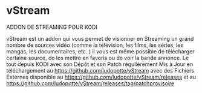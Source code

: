 # vStream
ADDON DE STREAMING POUR KODI

vStream est un addon qui vous permet de visionner en Streaming un grand nombre de sources vidéo
(comme la télévision, les films, les séries, les mangas, les documentaires, etc..) il vous est même possible 
de télécharger certaine source, de les mettre en favoris ou de voir la bande annonce. 
Le tout depuis KODI avec son Dépôt et son Patch régulièrement Mis à Jour en téléchargement au https://github.com/ludopotte/vStream
avec des Fichiers Externes disponible au https://github.com/ludopotte/vStream/releases et au https://github.com/ludopotte/vStream/releases/tag/patchprovisoire


